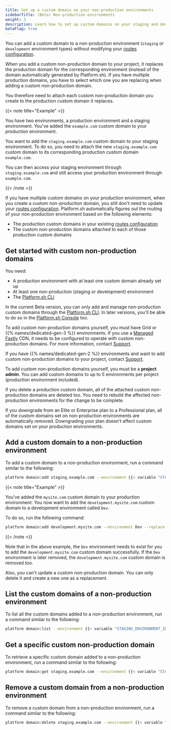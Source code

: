 ```yaml
---
title: Set up a custom domain on your non-production environments
sidebarTitle: (Beta) Non-production environments
weight: 3
description: Learn how to set up custom domains on your staging and development environments
betaFlag: true
---
```


You can add a custom domain to a non-production environment (`staging` or `development` environment types)
without modifying your [routes configuration](../../define-routes/_index.md).

When you add a custom non-production domain to your project,
it replaces the production domain for the corresponding environment
(instead of the domain automatically generated by Platform.sh).
If you have multiple production domains,
you have to select which one you are replacing when adding a custom non-production domain.

You therefore need to attach each custom non-production domain you create to the production custom domain it replaces.

{{< note title="Example" >}}

You have two environments, a production environment and a staging environment.
You've added the `example.com` custom domain to your production environment.

You want to add the `staging.example.com` custom domain to your staging environment.
To do so, you need to attach the new `staging.example.com` custom domain
to its corresponding production custom domain `example.com`. 

You can then access your staging environment through `staging.example.com`
and still access your production environment through `example.com`.

{{< /note >}}

If you have multiple custom domains on your production environment,
when you create a custom non-production domain,
you still don't need to update your [routes configuration](../../define-routes/_index.md).
Platform.sh automatically figures out the routing of your non-production environment
based on the following elements:

- The production custom domains in your existing [routes configuration](../../define-routes/_index.md)
- The custom non-production domains attached to each of those production custom domains

## Get started with custom non-production domains

You need:

- A production environment with at least one custom domain already set up
- At least one non-production (staging or development) environment
- The [Platform.sh CLI](../../administration/cli/_index.md)

In the current Beta version,
you can only add and manage non-production custom domains through the [Platform.sh CLI](../../administration/cli/_index.md).
In later versions,
you'll be able to do so in the [Platform.sh Console](../../administration/web/_index.md) too.

To add custom non-production domains yourself,
you must have Grid or {{% names/dedicated-gen-3 %}} environments.
If you use a [Managed Fastly](../cdn/managed-fastly.md) CDN,
it needs to be configured to operate with custom non-production domains.
For more information, contact [Support](https://console.platform.sh/-/users/~/tickets/open).   

If you have {{% names/dedicated-gen-2 %}} environments
and want to add custom non-production domains to your project,
contact [Support](https://console.platform.sh/-/users/~/tickets/open).

To add custom non-production domains yourself, you must be a **project admin**.
You can add custom domains to up to 5 environments per project (production environment included).

If you delete a production custom domain,
all of the attached custom non-production domains are deleted too.
You need to rebuild the affected non-production environments for the change to be complete.

If you downgrade from an Elite or Enterprise plan to a Professional plan,
all of the custom domains set on non-production environments are automatically removed.
Downgrading your plan doesn't affect custom domains set on your production environments.

## Add a custom domain to a non-production environment

To add a custom domain to a non-production environment,
run a command similar to the following:

```bash
platform domain:add staging.example.com --environment {{< variable "STAGING_ENVIRONMENT_ID" >}} --replace {{< variable "PRODUCTION_CUSTOM_DOMAIN_TO_REPLACE" >}}
```

{{< note title="Example" >}}

You've added the `mysite.com` custom domain to your production environment.
You now want to add the `development.mysite.com` custom domain to a development environment called `Dev`.

To do so, run the following command:

```bash
platform domain:add development.mysite.com --environment Dev --replace mysite.com
```

{{< /note >}}

Note that in the above example, the `Dev` environment needs to exist
for you to add the `development.mysite.com` custom domain successfully.
If the `Dev` environment is later removed,
the `development.mysite.com` custom domain is removed too.

Also, you can't update a custom non-production domain.
You can only delete it and create a new one as a replacement.

## List the custom domains of a non-production environment

To list all the custom domains added to a non-production environment,
run a command similar to the following:

```bash
platform domain:list --environment {{< variable "STAGING_ENVIRONMENT_ID" >}}
```

## Get a specific custom non-production domain

To retrieve a specific custom domain added to a non-production environment,
run a command similar to the following:

```bash
platform domain:get staging.example.com --environment {{< variable "STAGING_ENVIRONMENT_ID" >}}
```

## Remove a custom domain from a non-production environment

To remove a custom domain from a non-production environment,
run a command similar to the following:

```bash
platform domain:delete staging.example.com --environment {{< variable "STAGING_ENVIRONMENT_ID" >}}
```
